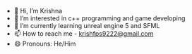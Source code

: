 - 👋 Hi, I’m Krishna
- 👀 I’m interested in c++ programming and game developing
- 🌱 I’m currently learning unreal engine 5 and SFML
- 📫 How to reach me - krishfps9222@gmail.com
- 😄 Pronouns: He/Him


<!---
kris2505a/kris2505a is a ✨ special ✨ repository because its `README.md` (this file) appears on your GitHub profile.
You can click the Preview link to take a look at your changes.
--->
